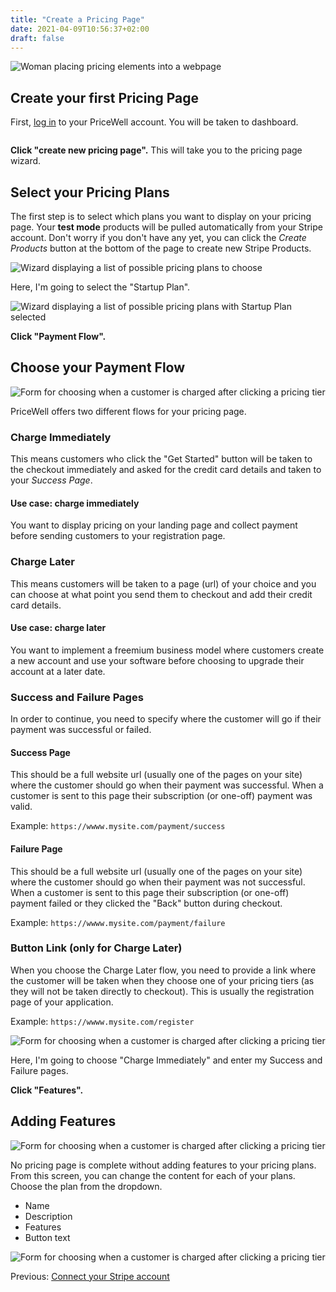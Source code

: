 ```yaml
---
title: "Create a Pricing Page"
date: 2021-04-09T10:56:37+02:00
draft: false
---
```


<img src="/images/hero.png" alt="Woman placing pricing elements into a webpage" class="w-1/2 m-auto my-16">

## Create your first Pricing Page

First, [log in](https://app.pricewell.io/login) to your PriceWell account. You will be taken to dashboard.

<img src="/img/getting-started-dashboard.png" alt="" class="w-full border shadow-lg my-8 rounded-lg">

**Click "create new pricing page".** This will take you to the pricing page wizard.

## Select your Pricing Plans

The first step is to select which plans you want to display on your pricing page. Your **test mode** products will be pulled automatically from your Stripe account. Don't worry if you don't have any yet, you can click the *Create Products* button at the bottom of the page to create new Stripe Products.

<img src="/img/create-a-pricing-page-choose-plans.png" alt="Wizard displaying a list of possible pricing plans to choose" class="w-full border shadow-lg my-8 rounded-lg">

Here, I'm going to select the "Startup Plan".

<img src="/img/create-a-pricing-page-chosen-plan.png" alt="Wizard displaying a list of possible pricing plans with Startup Plan selected" class="w-full border shadow-lg my-8 rounded-lg">

**Click "Payment Flow".**

## Choose your Payment Flow

<img src="/img/create-a-pricing-page-choose-flow.png" alt="Form for choosing when a customer is charged after clicking a pricing tier" class="w-full border shadow-lg my-8 rounded-lg">

PriceWell offers two different flows for your pricing page.

### Charge Immediately

This means customers who click the "Get Started" button will be taken to the checkout immediately and asked for the credit card details and taken to your *Success Page*.

#### Use case: charge immediately

You want to display pricing on your landing page and collect payment before sending customers to your registration page.

### Charge Later

This means customers will be taken to a page (url) of your choice and you can choose at what point you send them to checkout and add their credit card details.

#### Use case: charge later

You want to implement a freemium business model where customers create a new account and use your software before choosing to upgrade their account at a later date.

### Success and Failure Pages

In order to continue, you need to specify where the customer will go if their payment was successful or failed.

#### Success Page

This should be a full website url (usually one of the pages on your site) where the customer should go when their payment was successful. When a customer is sent to this page their subscription (or one-off) payment was valid.

Example: `https://wwww.mysite.com/payment/success`

#### Failure Page

This should be a full website url (usually one of the pages on your site) where the customer should go when their payment was not successful. When a customer is sent to this page their subscription (or one-off) payment failed or they clicked the "Back" button during checkout.

Example: `https://wwww.mysite.com/payment/failure`

### Button Link (only for Charge Later)

When you choose the Charge Later flow, you need to provide a link where the customer will be taken when they choose one of your pricing tiers (as they will not be taken directly to checkout). This is usually the registration page of your application.

Example: `https://wwww.mysite.com/register`


<img src="/img/create-a-pricing-page-chosen-flow.png" alt="Form for choosing when a customer is charged after clicking a pricing tier" class="w-full border shadow-lg my-8 rounded-lg">

Here, I'm going to choose "Charge Immediately" and enter my Success and Failure pages.

**Click "Features".**

## Adding Features

<img src="/img/create-a-pricing-page-add-features.png" alt="Form for choosing when a customer is charged after clicking a pricing tier" class="w-full border shadow-lg my-8 rounded-lg">


No pricing page is complete without adding features to your pricing plans. From this screen, you can change the content for each of your plans. Choose the plan from the dropdown.

- Name
- Description
- Features
- Button text

<img src="/img/create-a-pricing-page-features-added.png" alt="Form for choosing when a customer is charged after clicking a pricing tier" class="w-full border shadow-lg my-8 rounded-lg">

Previous: [Connect your Stripe account](/docs/getting-started)
